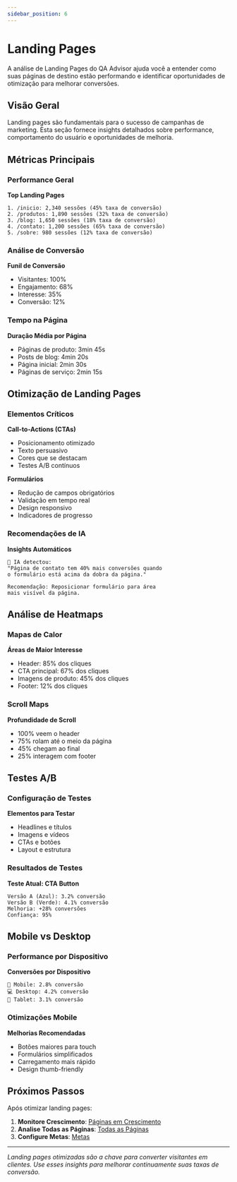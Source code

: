 ```yaml
---
sidebar_position: 6
---
```


# Landing Pages

A análise de Landing Pages do QA Advisor ajuda você a entender como suas páginas de destino estão performando e identificar oportunidades de otimização para melhorar conversões.

## Visão Geral

Landing pages são fundamentais para o sucesso de campanhas de marketing. Esta seção fornece insights detalhados sobre performance, comportamento do usuário e oportunidades de melhoria.

## Métricas Principais

### Performance Geral

**Top Landing Pages**
```
1. /inicio: 2,340 sessões (45% taxa de conversão)
2. /produtos: 1,890 sessões (32% taxa de conversão)
3. /blog: 1,650 sessões (18% taxa de conversão)
4. /contato: 1,200 sessões (65% taxa de conversão)
5. /sobre: 980 sessões (12% taxa de conversão)
```

### Análise de Conversão

**Funil de Conversão**
- Visitantes: 100%
- Engajamento: 68%
- Interesse: 35%
- Conversão: 12%

### Tempo na Página

**Duração Média por Página**
- Páginas de produto: 3min 45s
- Posts de blog: 4min 20s
- Página inicial: 2min 30s
- Páginas de serviço: 2min 15s

## Otimização de Landing Pages

### Elementos Críticos

**Call-to-Actions (CTAs)**
- Posicionamento otimizado
- Texto persuasivo
- Cores que se destacam
- Testes A/B contínuos

**Formulários**
- Redução de campos obrigatórios
- Validação em tempo real
- Design responsivo
- Indicadores de progresso

### Recomendações de IA

**Insights Automáticos**
```
🧠 IA detectou:
"Página de contato tem 40% mais conversões quando 
o formulário está acima da dobra da página."

Recomendação: Reposicionar formulário para área 
mais visível da página.
```

## Análise de Heatmaps

### Mapas de Calor

**Áreas de Maior Interesse**
- Header: 85% dos cliques
- CTA principal: 67% dos cliques
- Imagens de produto: 45% dos cliques
- Footer: 12% dos cliques

### Scroll Maps

**Profundidade de Scroll**
- 100% veem o header
- 75% rolam até o meio da página
- 45% chegam ao final
- 25% interagem com footer

## Testes A/B

### Configuração de Testes

**Elementos para Testar**
- Headlines e títulos
- Imagens e vídeos
- CTAs e botões
- Layout e estrutura

### Resultados de Testes

**Teste Atual: CTA Button**
```
Versão A (Azul): 3.2% conversão
Versão B (Verde): 4.1% conversão
Melhoria: +28% conversões
Confiança: 95%
```

## Mobile vs Desktop

### Performance por Dispositivo

**Conversões por Dispositivo**
```
📱 Mobile: 2.8% conversão
💻 Desktop: 4.2% conversão
📱 Tablet: 3.1% conversão
```

### Otimizações Mobile

**Melhorias Recomendadas**
- Botões maiores para touch
- Formulários simplificados
- Carregamento mais rápido
- Design thumb-friendly

## Próximos Passos

Após otimizar landing pages:

1. **Monitore Crescimento**: [Páginas em Crescimento](/docs/user-manual/screens-and-operations/top-growing)
2. **Analise Todas as Páginas**: [Todas as Páginas](/docs/user-manual/screens-and-operations/all-pages)
3. **Configure Metas**: [Metas](/docs/user-manual/screens-and-operations/goals)

---

*Landing pages otimizadas são a chave para converter visitantes em clientes. Use esses insights para melhorar continuamente suas taxas de conversão.*
